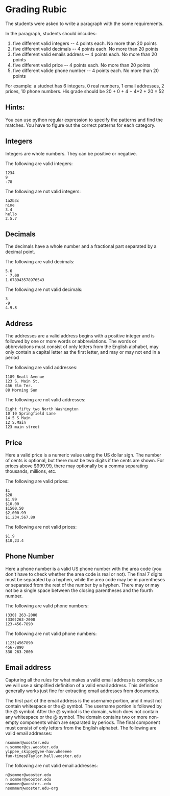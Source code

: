 # Grading Rubic
The students were asked to write a paragraph with the some requirements.

In the paragraph, students should inlcudes:

1. five different valid integers -- 4 points each. No more than 20 points
2. five different valid  decimals -- 4 points each. No more than 20 points
3. five different valid emails address -- 4 points each. No more than 20 points
4. five different valid price -- 4 points each. No more than 20 points
5. five different valide phone number -- 4 points each. No more than 20 points

For example: a studnet has 6 integers, 0 real numbers, 1 email addresses, 2 prices, 10 phone numbers.
His grade should be 20 + 0 + 4 + 4*2 + 20 = 52

## Hints:
You can use python regular expression to specify the patterns and find the matches. You have to figure out the correct patterns for each category.

## Integers 
Integers are whole numbers. They can be positive or negative.

The following are valid integers:
```
1234
9
-78
```
The following are not valid integers:
```
1a2b3c
nine
3.4
hello
2.5.7
```
## Decimals
The decimals have a whole number and a fractional part separated by a decimal point.

The following are valid decimals:
```
5.6
- 7.00
1.678943578976543
```

The following are not valid decimals:
```
3
-9
4.9.8
```
## Address
The addresses are a valid address begins with a positive integer and is followed by 
one or more words or abbreviations. The words or abbreviations must consist of only 
letters from the English alphabet, may only contain a capital letter as the first letter, 
and may or may not end in a period

The following are valid addresses:
```
1189 Beall Avenue
123 S. Main St.
456 Elm Ter.
88 Morning Sun
```
The following are not valid addresses:
```
Eight fifty two North Washington
10 10 Springfield Lane
14.5 S Main
12 S.Main
123 main street
```
## Price
Here a valid price is a numeric value using the US dollar sign. 
The number of cents is optional, but there must be two digits if 
the cents are shown. For prices above $999.99, there may optionally 
be a comma separating thousands, millions, etc.

The following are valid prices:
```
$1
$20
$1.99
$10.00
$1500.50
$2,000.99
$1,234,567.89
```
The following are not valid prices:
```
$1.9
$10,23.4
```
## Phone Number
Here a phone number is a valid US phone number with the area code (you don't have to check whether the area code is real or not). 
The final 7 digits must be separated by a hyphen, while the area code 
may be in parentheses or separated from the rest of the number by a hyphen. 
There may or may not be a single space between the closing parentheses and the fourth number.

The following are valid phone numbers:
```
(330) 263-2000
(330)263-2000
123-456-7890
```
The following are not valid phone numbers:
```
(123)4567890
456-7890
330 263-2000
```
## Email address
Capturing all the rules for what makes a valid email address is complex,
so we will use a simplified definition of a valid email address. 
This definition generally works just fine for extracting email addresses from documents.

The first part of the email address is the username portion, 
and it must not contain whitespace or the @ symbol. 
The username portion is followed by the @ symbol. 
After the @ symbol is the domain, which does not contain any whitespace or the @ symbol. 
The domain contains two or more non-empty components which are separated by periods. 
The final component must consist of only letters from the English alphabet.
The following are valid email addresses:
```
nsommer@wooster.edu
n.sommer@cs.wooster.edu
yippee_skippy@yee-haw.wheeeee
fun-times@Taylor.hall.wooster.edu
```
The following are not valid email addresses:
```
n@sommer@wooster.edu
n sommer@wooster.edu
nsommer@wooster..edu
nsommer@wooster.edu-org
```
